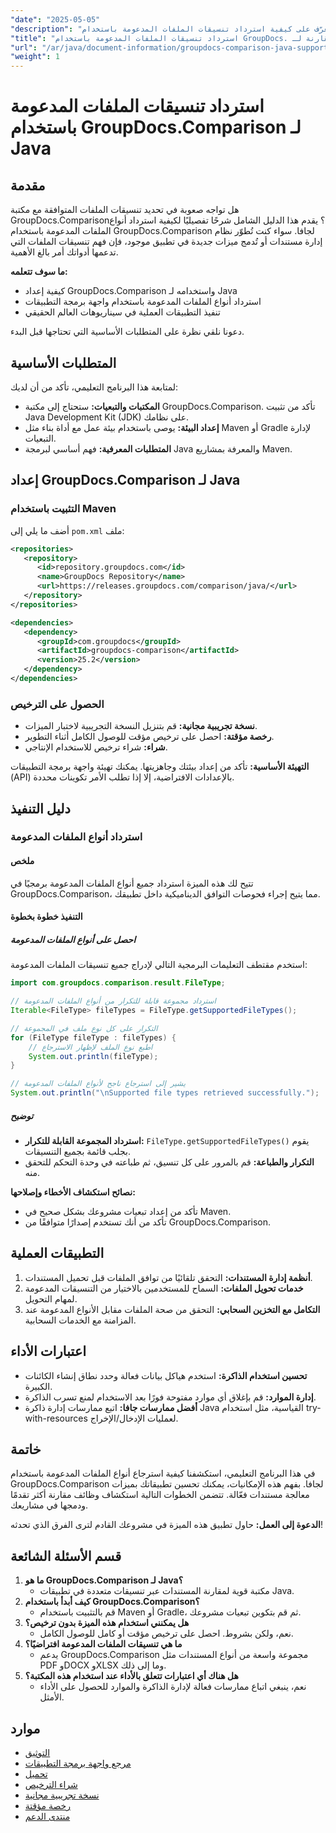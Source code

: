 ```yaml
---
"date": "2025-05-05"
"description": "تعرّف على كيفية استرداد تنسيقات الملفات المدعومة باستخدام GroupDocs.Comparison لجافا. اتبع هذا الدليل خطوة بخطوة لتحسين أنظمة إدارة المستندات لديك."
"title": "استرداد تنسيقات الملفات المدعومة باستخدام GroupDocs. مقارنة لـ Java - دليل شامل"
"url": "/ar/java/document-information/groupdocs-comparison-java-supported-formats/"
"weight": 1
---
```


# استرداد تنسيقات الملفات المدعومة باستخدام GroupDocs.Comparison لـ Java

## مقدمة

هل تواجه صعوبة في تحديد تنسيقات الملفات المتوافقة مع مكتبة GroupDocs.Comparison؟ يقدم هذا الدليل الشامل شرحًا تفصيليًا لكيفية استرداد أنواع الملفات المدعومة باستخدام GroupDocs.Comparison لجافا. سواء كنت تُطوّر نظام إدارة مستندات أو تُدمج ميزات جديدة في تطبيق موجود، فإن فهم تنسيقات الملفات التي تدعمها أدواتك أمر بالغ الأهمية.

**ما سوف تتعلمه:**
- كيفية إعداد GroupDocs.Comparison واستخدامه لـ Java
- استرداد أنواع الملفات المدعومة باستخدام واجهة برمجة التطبيقات
- تنفيذ التطبيقات العملية في سيناريوهات العالم الحقيقي

دعونا نلقي نظرة على المتطلبات الأساسية التي تحتاجها قبل البدء.

## المتطلبات الأساسية

لمتابعة هذا البرنامج التعليمي، تأكد من أن لديك:

- **المكتبات والتبعيات:** ستحتاج إلى مكتبة GroupDocs.Comparison. تأكد من تثبيت Java Development Kit (JDK) على نظامك.
- **إعداد البيئة:** يوصى باستخدام بيئة عمل مع أداة بناء مثل Maven أو Gradle لإدارة التبعيات.
- **المتطلبات المعرفية:** فهم أساسي لبرمجة Java والمعرفة بمشاريع Maven.

## إعداد GroupDocs.Comparison لـ Java

### التثبيت باستخدام Maven

أضف ما يلي إلى `pom.xml` ملف:

```xml
<repositories>
   <repository>
      <id>repository.groupdocs.com</id>
      <name>GroupDocs Repository</name>
      <url>https://releases.groupdocs.com/comparison/java/</url>
   </repository>
</repositories>

<dependencies>
   <dependency>
      <groupId>com.groupdocs</groupId>
      <artifactId>groupdocs-comparison</artifactId>
      <version>25.2</version>
   </dependency>
</dependencies>
```

### الحصول على الترخيص

- **نسخة تجريبية مجانية:** قم بتنزيل النسخة التجريبية لاختبار الميزات.
- **رخصة مؤقتة:** احصل على ترخيص مؤقت للوصول الكامل أثناء التطوير.
- **شراء:** شراء ترخيص للاستخدام الإنتاجي.

**التهيئة الأساسية:**
تأكد من إعداد بيئتك وجاهزيتها. يمكنك تهيئة واجهة برمجة التطبيقات (API) بالإعدادات الافتراضية، إلا إذا تطلب الأمر تكوينات محددة.

## دليل التنفيذ

### استرداد أنواع الملفات المدعومة

#### ملخص
تتيح لك هذه الميزة استرداد جميع أنواع الملفات المدعومة برمجيًا في GroupDocs.Comparison، مما يتيح إجراء فحوصات التوافق الديناميكية داخل تطبيقك.

#### التنفيذ خطوة بخطوة

##### احصل على أنواع الملفات المدعومة

استخدم مقتطف التعليمات البرمجية التالي لإدراج جميع تنسيقات الملفات المدعومة:

```java
import com.groupdocs.comparison.result.FileType;

// استرداد مجموعة قابلة للتكرار من أنواع الملفات المدعومة
Iterable<FileType> fileTypes = FileType.getSupportedFileTypes();

// التكرار على كل نوع ملف في المجموعة
for (FileType fileType : fileTypes) {
    // اطبع نوع الملف لإظهار الاسترجاع
    System.out.println(fileType);
}

// يشير إلى استرجاع ناجح لأنواع الملفات المدعومة
System.out.println("\nSupported file types retrieved successfully.");
```

##### توضيح
- **استرداد المجموعة القابلة للتكرار:** `FileType.getSupportedFileTypes()` يقوم بجلب قائمة بجميع التنسيقات.
- **التكرار والطباعة:** قم بالمرور على كل تنسيق، ثم طباعته في وحدة التحكم للتحقق منه.

**نصائح استكشاف الأخطاء وإصلاحها:**
- تأكد من إعداد تبعيات مشروعك بشكل صحيح في Maven.
- تأكد من أنك تستخدم إصدارًا متوافقًا من GroupDocs.Comparison.

## التطبيقات العملية

1. **أنظمة إدارة المستندات:** التحقق تلقائيًا من توافق الملفات قبل تحميل المستندات.
2. **خدمات تحويل الملفات:** السماح للمستخدمين بالاختيار من التنسيقات المدعومة لمهام التحويل.
3. **التكامل مع التخزين السحابي:** التحقق من صحة الملفات مقابل الأنواع المدعومة عند المزامنة مع الخدمات السحابية.

## اعتبارات الأداء

- **تحسين استخدام الذاكرة:** استخدم هياكل بيانات فعالة وحدد نطاق إنشاء الكائنات الكبيرة.
- **إدارة الموارد:** قم بإغلاق أي موارد مفتوحة فورًا بعد الاستخدام لمنع تسرب الذاكرة.
- **أفضل ممارسات جافا:** اتبع ممارسات إدارة ذاكرة Java القياسية، مثل استخدام try-with-resources لعمليات الإدخال/الإخراج.

## خاتمة

في هذا البرنامج التعليمي، استكشفنا كيفية استرجاع أنواع الملفات المدعومة باستخدام GroupDocs.Comparison لجافا. بفهم هذه الإمكانيات، يمكنك تحسين تطبيقاتك بميزات معالجة مستندات فعّالة. تتضمن الخطوات التالية استكشاف وظائف مقارنة أكثر تقدمًا ودمجها في مشاريعك.

**الدعوة إلى العمل:** حاول تطبيق هذه الميزة في مشروعك القادم لترى الفرق الذي تحدثه!

## قسم الأسئلة الشائعة

1. **ما هو GroupDocs.Comparison لـ Java؟**
   - مكتبة قوية لمقارنة المستندات عبر تنسيقات متعددة في تطبيقات Java.
2. **كيف أبدأ باستخدام GroupDocs.Comparison؟**
   - قم بالتثبيت باستخدام Maven أو Gradle، ثم قم بتكوين تبعيات مشروعك.
3. **هل يمكنني استخدام هذه الميزة بدون ترخيص؟**
   - نعم، ولكن بشروط. احصل على ترخيص مؤقت أو كامل للوصول الكامل.
4. **ما هي تنسيقات الملفات المدعومة افتراضيًا؟**
   - يدعم GroupDocs.Comparison مجموعة واسعة من أنواع المستندات مثل PDF وDOCX وXLSX وما إلى ذلك.
5. **هل هناك أي اعتبارات تتعلق بالأداء عند استخدام هذه المكتبة؟**
   - نعم، ينبغي اتباع ممارسات فعالة لإدارة الذاكرة والموارد للحصول على الأداء الأمثل.

## موارد

- [التوثيق](https://docs.groupdocs.com/comparison/java/)
- [مرجع واجهة برمجة التطبيقات](https://reference.groupdocs.com/comparison/java/)
- [تحميل](https://releases.groupdocs.com/comparison/java/)
- [شراء الترخيص](https://purchase.groupdocs.com/buy)
- [نسخة تجريبية مجانية](https://releases.groupdocs.com/comparison/java/)
- [رخصة مؤقتة](https://purchase.groupdocs.com/temporary-license/)
- [منتدى الدعم](https://forum.groupdocs.com/c/comparison)